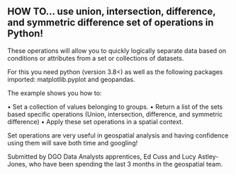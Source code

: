 ## HOW TO… use union, intersection, difference, and symmetric difference set of operations in Python!

These operations will allow you to quickly logically separate data based on conditions or attributes from a set or collections of datasets.

For this you need python (version 3.8<) as well as the following packages imported: matplotlib.pyplot and geopandas.

The example shows you how to:

•	Set a collection of values belonging to groups.
•	Return a list of the sets based specific operations (Union, intersection, difference, and symmetric difference)
•	Apply these set operations in a spatial context. 

Set operations are very useful in geospatial analysis and having confidence using them will save both time and googling!

Submitted by DGO Data Analysts apprentices, Ed Cuss and Lucy Astley-Jones, who have been spending the last 3 months in the geospatial team.
